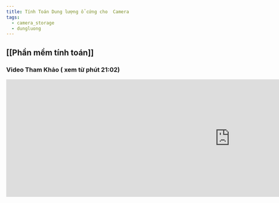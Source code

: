 ```yaml
---
title: Tính Toán Dung lượng ổ cứng cho  Camera
tags:
  - camera_storage
  - dungluong
---
```

## [[Phần mềm tính toán]]

### Video Tham Khảo ( xem từ phút 21:02)

<iframe width="1200" height="315" src="https://www.youtube.com/embed/2bTGQBDnOJE?si=tAPauRAQHyd92G_4&amp;start=1262" title="YouTube video player" frameborder="0" allow="accelerometer; autoplay; clipboard-write; encrypted-media; gyroscope; picture-in-picture; web-share" referrerpolicy="strict-origin-when-cross-origin" allowfullscreen></iframe>